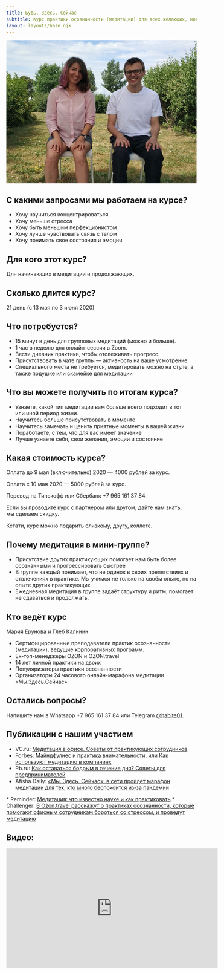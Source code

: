 ```yaml
---
title: Будь. Здесь. Сейчас
subtitle: Курс практики осознанности (медитации) для всех желающих, новичков и продолжающих практиков. Курс для обретения устойчивости и сил во время перемен.
layout: layouts/base.njk
---
```


<img src="images/cover.jpg" style="height: auto; max-width: 100%">

## С какими запросами мы работаем на курсе?

* Хочу научиться концентрироваться 
* Хочу меньше стресса
* Хочу быть меньшим перфекционистом
* Хочу лучше чувствовать связь с телом
* Хочу понимать свое состояния и эмоции



## Для кого этот курс?

Для начинающих в медитации и продолжающих.

## Сколько длится курс?

21 день (с 13 мая по 3 июня 2020)

## Что потребуется?

* 15 минут в день для групповых медитаций (можно и больше).
* 1 час в неделю для онлайн-сессии в Zoom.
* Вести дневник практики, чтобы отслеживать прогресс.
* Присутствовать в чате группы — активность на ваше усмотрение.
* Специального места не требуется, медитировать можно на стуле, а также подушке или скамейке для медитации

## Что вы можете получить по итогам курса?

* Узнаете, какой тип медитации вам больше всего подходит в тот или иной период жизни.
* Научитесь больше присутствовать в моменте
* Научитесь замечать и ценить приятные моменты в вашей жизни
* Поработаете, с тем, что для вас имеет значение
* Лучше узнаете себя, свои желания, эмоции и состояние

## Какая стоимость курса?

Оплата до 9 мая (включительно) 2020 — 4000 рублей за курс.

Оплата с 10 мая 2020 — 5000 рублей за курс.

Перевод на Тинькофф или Сбербанк <nobr>+7 965 161 37 84</nobr>.

Если вы проводите курс с партнером или другом, дайте нам знать, мы сделаем скидку.

Кстати, курс можно подарить близкому, другу, коллеге. 

## Почему медитация в мини-группе?

* Присутствие других практикующих помогает нам быть более осознанными и прогрессировать быстрее
* В группе каждый понимает, что не одинок в своих препятствиях и отвлечениях в практике. Мы учимся не только на своём опыте, но на опыте других практикующих
* Ежедневная медитация в группе задаёт структуру и ритм, помогает не сдаваться и продолжать. 

## Кто ведёт курс

Мария Ерунова и Глеб Калинин.

* Сертифицированные преподаватели практик осознанности (медитации), ведущие корпоративных программ.
* Ex-топ-менеджеры OZON и OZON.travel
* 14 лет личной практики на двоих
* Популяризаторы практики осознанности 
* Организаторы 24 часового онлайн-марафона медитации «Мы.Здесь.Сейчас»

<!-- <ul class="listing">
{%- for page in collections.post -%}
  <li>
    <a href="{{ page.url }}">{{ page.data.title }}</a> -
    <time datetime="{{ page.date }}">{{ page.date | dateDisplay("LLLL d, y") }}</time>
  </li>
{%- endfor -%}
</ul> -->

<!-- ## Links from an external data source

These links were sourced from [hawksworx.com](https://www.hawksworx.com/feed.json) at build time.

<ul class="listing">
{%- for item in hawksworx.entries.slice(0,5) -%}
  <li>
    <a href="{{ item.link }}">{{ item.title }}</a>
  </li>
{%- endfor -%}
</ul>
 -->

## Остались вопросы?

Напишите нам в Whatsapp <nobr>+7 965 161 37 84</nobr> или Telegram <a href="https://teleg.run/habite01">@habite01</a>.

 <script type="text/javascript" src="https://form.jotform.com/jsform/201284292921049"></script>

## Публикации с нашим участием

* VC.ru: <a href="https://vc.ru/hr/89452-meditaciya-v-ofise-sovety-ot-praktikuyushchih-sotrudnikov">Медитация в офисе. Советы от практикующих сотрудников</a>
* Forbes: <a href="https://www.forbes.ru/forbeslife/375843-mayndfulnes-i-praktika-vnimatelnosti-ili-kak-ispolzuyut-meditaciyu-v-kompaniyah">Майндфулнес и практика внимательности, или Как используют медитацию в компаниях</a>
* Rb.ru: <a href="https://rb.ru/opinion/kak-ostavatsya-bodrym/">Как оставаться бодрым в течение дня? Советы для предпринимателей</a>
* Afisha.Daily: <a href="https://daily.afisha.ru/news/35566-my-zdes-seychas-v-seti-proydet-marafon-meditacii-dlya-teh-kto-mnogo-bespokoitsya-izza-epidemii/">«Мы. Здесь. Сейчас»: в сети пройдет марафон медитации для тех, кто много беспокоится из‑за пандемии
</a>
* Reminder: <a href="https://reminder.media/longread/meditatsiya-chto-izvestno-nauke-i-kak-praktikovat">Медитация: что известно науке и как практиковать</a>
* Challenger: <a href="https://the-challenger.ru/zdorove/novosti-zdrove/ozon-travel-provedyot-meditatsiyu-v-moskva-siti/">В Ozon.travel расскажут о практиках осознанности, которые помогают офисным сотрудникам бороться со стрессом, и проведут медитацию</a>



## Видео: 

<div class="video-container"><iframe width="560" height="315" src="https://www.youtube.com/embed/Pzmqz4dP0jc" frameborder="0" allow="accelerometer; autoplay; encrypted-media; gyroscope; picture-in-picture" allowfullscreen></iframe></div>



